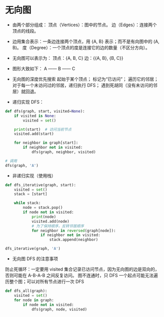 # 无向图
+ 由两个部分组成：
顶点（Vertices）：图中的节点。
边（Edges）：连接两个顶点的线段。

+ 边用集合表示：一条边连接两个顶点，用 {A, B} 表示；而不是有向图中的 (A, B)。
  度（Degree）：一个顶点的度是连接它的边的数量（不区分方向）。

+ 无向图可以表示为：
  顶点：{A, B, C}
  边：{{A, B}, {B, C}}
+ 图形大致如下：
  A —— B —— C

+ 无向图的深度优先搜索
  起始于某个顶点；
  标记为“已访问”；
  遍历它的邻居；
  对于每一个未访问过的邻居，递归执行 DFS；
  遇到死胡同（没有未访问的邻居）就回退。

+ 递归实现 DFS：
```python
def dfs(graph, start, visited=None):
    if visited is None:
        visited = set()

    print(start)  # 访问当前节点
    visited.add(start)

    for neighbor in graph[start]:
        if neighbor not in visited:
            dfs(graph, neighbor, visited)

# 调用
dfs(graph, 'A')

```
+ 非递归实现（使用栈）
```python
def dfs_iterative(graph, start):
    visited = set()
    stack = [start]

    while stack:
        node = stack.pop()
        if node not in visited:
            print(node)
            visited.add(node)
            # 为了保持顺序，反转邻居顺序
            for neighbor in reversed(graph[node]):
                if neighbor not in visited:
                    stack.append(neighbor)

dfs_iterative(graph, 'A')
```

+ 无向图 DFS 的注意事项

防止死循环：一定要用 visited 集合记录已访问节点，因为无向图的边是双向的，否则可能在 A-B-A-B 之间反复访问。
图不连通时，只 DFS 一个起点可能无法遍历整个图；可以对所有节点进行一次 DFS

```python
def dfs_all(graph):
    visited = set()
    for node in graph:
        if node not in visited:
            dfs(graph, node, visited)
```
